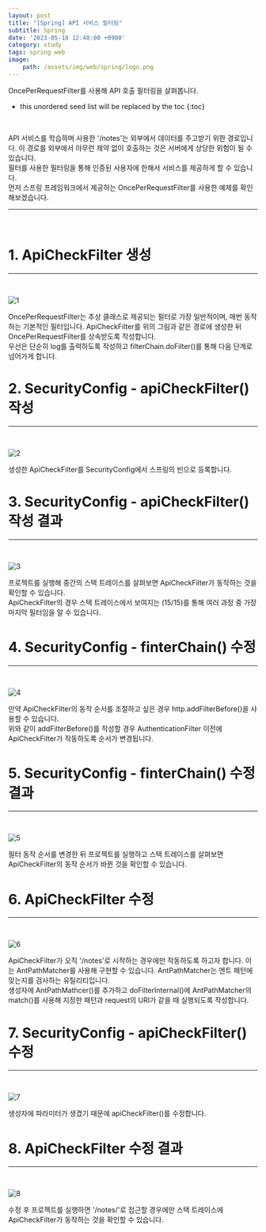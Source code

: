 ```yaml
---
layout: post
title: "[Spring] API 서비스 필터링"
subtitle: Spring
date: '2023-05-18 12:40:00 +0900'
category: study
tags: spring web
image:
    path: /assets/img/web/spring/logo.png
---
```


OncePerRequestFilter를 사용해 API 호출 필터링을 살펴봅니다.

<!--more-->

* this unordered seed list will be replaced by the toc
{:toc}
<br>

API 서비스를 학습하며 사용한 '/notes'는 외부에서 데이터를 주고받기 위한 경로입니다. 이 경로를 외부에서 아무런 제약 없이 호출하는 것은 서버에게 상당한 위험이 될 수 있습니다.<br>
필터를 사용한 필터링을 통해 인증된 사용자에 한해서 서비스를 제공하게 할 수 있습니다.<br>
먼저 스프링 프레임워크에서 제공하는 OncePerRequestFilter를 사용한 예제를 확인해보겠습니다.<br>

---
<br>

# 1. ApiCheckFilter 생성
---
<br>

![1](/assets/img/web/spring/2023-05-18-[Spring]_API_서비스_필터링/1.png)
<br>

OncePerRequestFilter는 추상 클래스로 제공되는 필터로 가장 일반적이며, 매번 동작하는 기본적인 필터입니다. ApiCheckFilter를 위의 그림과 같은 경로에 생성한 뒤 OncePerRequestFilter를 상속받도록 작성합니다.<br>
우선은 단순히 log를 출력하도록 작성하고 filterChain.doFilter()를 통해 다음 단계로 넘어가게 합니다.<br>

# 2. SecurityConfig - apiCheckFilter() 작성
---
<br>

![2](/assets/img/web/spring/2023-05-18-[Spring]_API_서비스_필터링/2.png)
<br>

생성한 ApiCheckFilter를 SecurityConfig에서 스프링의 빈으로 등록합니다.<br>


# 3. SecurityConfig - apiCheckFilter() 작성 결과
---
<br>

![3](/assets/img/web/spring/2023-05-18-[Spring]_API_서비스_필터링/3.png)
<br>

프로젝트를 실행해 중간의 스택 트레이스를 살펴보면 ApiCheckFilter가 동작하는 것을 확인할 수 있습니다.<br>
ApiCheckFilter의 경우 스택 트레이스에서 보여지는 (15/15)를 통해 여러 과정 중 가장 마지막 필터임을 알 수 있습니다.<br>

# 4. SecurityConfig - finterChain() 수정
---
<br>

![4](/assets/img/web/spring/2023-05-18-[Spring]_API_서비스_필터링/4.png)
<br>

만약 ApiCheckFilter의 동작 순서를 조절하고 싶은 경우 http.addFilterBefore()을 사용할 수 있습니다.<br>
위와 같이 addFilterBefore()를 작성할 경우 AuthenticationFilter 이전에 ApiCheckFilter가 작동하도록 순서가 변경됩니다.<br>


# 5. SecurityConfig - finterChain() 수정 결과
---
<br>

![5](/assets/img/web/spring/2023-05-18-[Spring]_API_서비스_필터링/5.png)
<br>

필터 동작 순서를 변경한 뒤 프로젝트를 실행하고 스택 트레이스를 살펴보면 ApiCheckFilter의 동작 순서가 바뀐 것을 확인할 수 있습니다.<br>


# 6. ApiCheckFilter 수정
---
<br>

![6](/assets/img/web/spring/2023-05-18-[Spring]_API_서비스_필터링/6.png)
<br>

ApiCheckFilter가 오직 '/notes'로 시작하는 경우에만 작동하도록 하고자 합니다. 이는 AntPathMatcher를 사용해 구현할 수 있습니다. AntPathMatcher는 엔트 패턴에 맞는지를 검사하는 유틸리티입니다.<br>
생성자에 AntPathMathcer()를 추가하고 doFilterInternal()에 AntPathMatcher의 match()를 사용해 지정한 패턴과 request의 URI가 같을 때 실행되도록 작성합니다.<br>


# 7. SecurityConfig - apiCheckFilter() 수정
---
<br>

![7](/assets/img/web/spring/2023-05-18-[Spring]_API_서비스_필터링/7.png)
<br>

생성자에 파라미터가 생겼기 때문에 apiCheckFilter()를 수정합니다.<br>

# 8. ApiCheckFilter 수정 결과
---
<br>

![8](/assets/img/web/spring/2023-05-18-[Spring]_API_서비스_필터링/8.png)
<br>

수정 후 프로젝트를 실행하면 '/notes/'로 접근할 경우에만 스택 트레이스에 ApiCheckFilter가 동작하는 것을 확인할 수 있습니다.<br>
